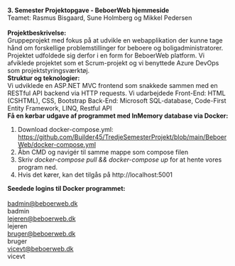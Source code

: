 **3. Semester Projektopgave - BeboerWeb hjemmeside**\
Teamet: Rasmus Bisgaard, Sune Holmberg og Mikkel Pedersen\
\
**Projektbeskrivelse:**\
Gruppeprojekt med fokus på at udvikle en webapplikation der kunne tage hånd om forskellige problemstillinger for beboere og boligadministratorer. Projektet udfoldede sig derfor i en form for BeboerWeb platform. Vi afviklede projektet som et Scrum-projekt og vi benyttede Azure DevOps som projektstyringsværktøj.
\
**Struktur og teknologier:**\
Vi udviklede en ASP.NET MVC frontend som snakkede sammen med en RESTful API backend via HTTP requests. Vi udarbejdede 
Front-End: HTML (CSHTML), CSS, Bootstrap
Back-End: Microsoft SQL-database, Code-First Entity Framework, LINQ, Restful API
\
**Få en kørbar udgave af programmet med InMemory database via Docker:**
1. Download docker-compose.yml: https://github.com/Builder45/TredjeSemesterProjekt/blob/main/BeboerWeb/docker-compose.yml
2. Åbn CMD og navigér til samme mappe som compose filen
3. Skriv  *docker-compose pull && docker-compose up*  for at hente vores program ned.
4. Hvis det kører, kan det tilgås på http://localhost:5001

**Seedede logins til Docker programmet:**\
\
badmin@beboerweb.dk\
badmin\
lejeren@beboerweb.dk\
lejeren\
bruger@beboerweb.dk\
bruger\
vicevt@beboerweb.dk\
vicevt
